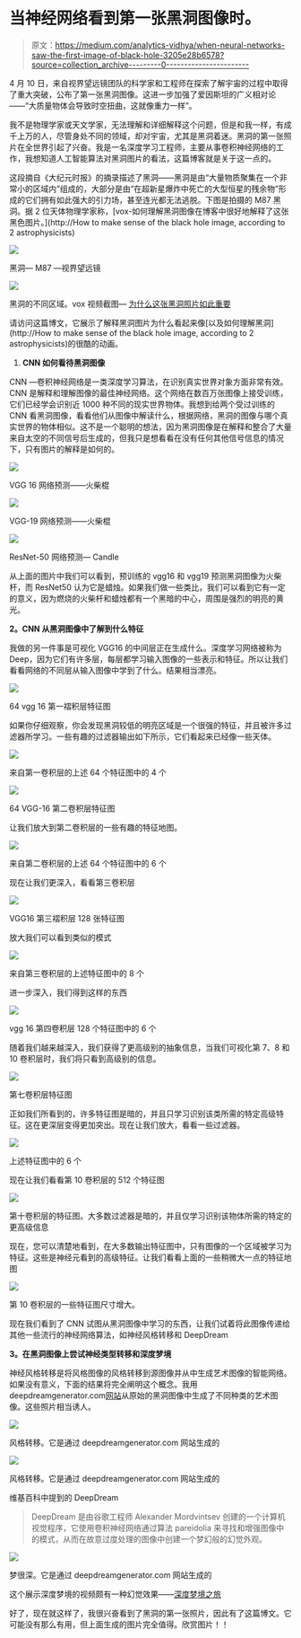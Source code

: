 # 当神经网络看到第一张黑洞图像时。

> 原文：<https://medium.com/analytics-vidhya/when-neural-networks-saw-the-first-image-of-black-hole-3205e28b6578?source=collection_archive---------0----------------------->

4 月 10 日，来自视界望远镜团队的科学家和工程师在探索了解宇宙的过程中取得了重大突破，公布了第一张黑洞图像。这进一步加强了爱因斯坦的广义相对论——“大质量物体会导致时空扭曲，这就像重力一样”。

我不是物理学家或天文学家，无法理解和详细解释这个问题，但是和我一样，有成千上万的人，尽管身处不同的领域，却对宇宙，尤其是黑洞着迷。黑洞的第一张照片在全世界引起了兴奋。我是一名深度学习工程师，主要从事卷积神经网络的工作，我想知道人工智能算法对黑洞图片的看法，这篇博客就是关于这一点的。

这段摘自《大纪元时报》的摘录描述了黑洞——黑洞是由“大量物质聚集在一个非常小的区域内”组成的，大部分是由“在超新星爆炸中死亡的大型恒星的残余物”形成的它们拥有如此强大的引力场，甚至连光都无法逃脱。下图是拍摄的 M87 黑洞。据 2 位天体物理学家称，[vox-如何理解黑洞图像在博客中很好地解释了这张黑色图片。](http://How to make sense of the black hole image, according to 2 astrophysicists)

![](img/7b7467259128f17443d6ef805dfbda9a.png)

黑洞— M87 —视界望远镜

![](img/12f8c2917416b4f0aa077c45c3f8faaa.png)

黑洞的不同区域。vox 视频截图— [为什么这张黑洞照片如此重要](https://www.youtube.com/watch?time_continue=379&v=pAoEHR4aW8I)

请访问这篇博文，它展示了解释黑洞图片为什么看起来像[以及如何理解黑洞](http://How to make sense of the black hole image, according to 2 astrophysicists)的很酷的动画。

1.  **CNN 如何看待黑洞图像**

CNN —卷积神经网络是一类深度学习算法，在识别真实世界对象方面非常有效。CNN 是解释和理解图像的最佳神经网络。这个网络在数百万张图像上接受训练，它们已经学会识别近 1000 种不同的现实世界物体。我想到给两个受过训练的 CNN 看黑洞图像，看看他们从图像中解读什么，根据网络，黑洞的图像与哪个真实世界的物体相似。这不是一个聪明的想法，因为黑洞图像是在解释和整合了大量来自太空的不同信号后生成的，但我只是想看看在没有任何其他信号信息的情况下，只有图片的解释是如何的。

![](img/3486cc7d7c64f3534116c352fc64d80d.png)

VGG 16 网络预测——火柴棍

![](img/d0e59f377936f2a6582264002f93aad2.png)

VGG-19 网络预测——火柴棍

![](img/c20877da23b8c6d4057715c0ee468058.png)

ResNet-50 网络预测— Candle

从上面的图片中我们可以看到，预训练的 vgg16 和 vgg19 预测黑洞图像为火柴杆，而 ResNet50 认为它是蜡烛。如果我们做一些类比，我们可以看到它有一定的意义，因为燃烧的火柴杆和蜡烛都有一个黑暗的中心，周围是强烈的明亮的黄光。

**2。CNN 从黑洞图像中了解到什么特征**

我做的另一件事是可视化 VGG16 的中间层正在生成什么。深度学习网络被称为 Deep，因为它们有许多层，每层都学习输入图像的一些表示和特征。所以让我们看看网络的不同层从输入图像中学到了什么。结果相当漂亮。

![](img/eb54d913f4b93298f4217f9ff45558b7.png)

64 vgg 16 第一褶积层特征图

如果你仔细观察，你会发现黑洞较低的明亮区域是一个很强的特征，并且被许多过滤器所学习。一些有趣的过滤器输出如下所示，它们看起来已经像一些天体。

![](img/eff3662cf15827ef52575793cb95fc3f.png)

来自第一卷积层的上述 64 个特征图中的 4 个

![](img/eee5a440b824a743d94e2c25b7124103.png)

64 VGG-16 第二卷积层特征图

让我们放大到第二卷积层的一些有趣的特征地图。

![](img/3fc38bd4f512a9ca63d8c2f1cca6d6dc.png)

来自第二卷积层的上述 64 个特征图中的 6 个

现在让我们更深入，看看第三卷积层

![](img/28fcce6e1c15ada90658888989092805.png)

VGG16 第三褶积层 128 张特征图

放大我们可以看到类似的模式

![](img/5938bfee2f87b9323f78616c520b6b30.png)

来自第三卷积层的上述特征图中的 8 个

进一步深入，我们得到这样的东西

![](img/5b2ba0853e03e399ec3a98b4d0fa41e8.png)

vgg 16 第四卷积层 128 个特征图中的 6 个

随着我们越来越深入，我们获得了更高级别的抽象信息，当我们可视化第 7、8 和 10 卷积层时，我们将只看到高级别的信息。

![](img/1067a7ce444b71a44d78bc01d260675f.png)

第七卷积层特征图

正如我们所看到的，许多特征图是暗的，并且只学习识别该类所需的特定高级特征。这在更深层变得更加突出。现在让我们放大，看看一些过滤器。

![](img/67d3c87df421f947c6949b4a528cf647.png)

上述特征图中的 6 个

现在让我们看看第 10 卷积层的 512 个特征图

![](img/5773f482c400c772fdc4b6f83e44c0d6.png)

第十卷积层的特征图。大多数过滤器是暗的，并且仅学习识别该物体所需的特定的更高级信息

现在，您可以清楚地看到，在大多数输出特征图中，只有图像的一个区域被学习为特征。这些是神经元看到的高级特征。让我们看看上面的一些稍微大一点的特征地图

![](img/f4492aab89d1ee6e7a0751fcfa2882ae.png)

第 10 卷积层的一些特征图尺寸增大。

现在我们看到了 CNN 试图从黑洞图像中学习的东西，让我们试着将此图像传递给其他一些流行的神经网络算法，如神经风格转移和 DeepDream

**3。在黑洞图像上尝试神经类型转移和深度梦境**

神经风格转移是将风格图像的风格转移到源图像并从中生成艺术图像的智能网络。如果没有意义，下面的结果将完全阐明这个概念。我用 deepdreamgenerator.com[网站](https://deepdreamgenerator.com/)从原始的黑洞图像中生成了不同种类的艺术图像。这些照片相当诱人。

![](img/b112e946ac31b672c333aa6616b43fa1.png)

风格转移。它是通过 deepdreamgenerator.com 网站生成的

![](img/2dd7a0bda59c49b00a5f78cf96c6a9c3.png)

风格转移。它是通过 deepdreamgenerator.com 网站生成的

维基百科中提到的 DeepDream

> DeepDream 是由谷歌工程师 Alexander Mordvintsev 创建的一个计算机视觉程序，它使用卷积神经网络通过算法 pareidolia 来寻找和增强图像中的模式，从而在故意过度处理的图像中创建一个梦幻般的幻觉外观。

![](img/791468aaa8f556dd6ee4452d12b4b93c.png)

梦很深。它是通过 deepdreamgenerator.com 网站生成的

这个展示深度梦境的视频颇有一种幻觉效果——[深度梦境之旅](https://www.youtube.com/watch?v=SCE-QeDfXtA)

好了，现在就这样了，我很兴奋看到了黑洞的第一张照片，因此有了这篇博文。它可能没有那么有用，但上面生成的图片完全值得。欣赏图片！！